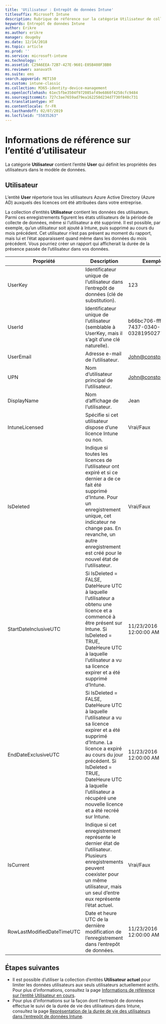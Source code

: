 ```yaml
---
title: 'Utilisateur : Entrepôt de données Intune'
titlesuffix: Microsoft Intune
description: Rubrique de référence sur la catégorie Utilisateur de collections d’entités dans l’API d’entrepôt de données Intune.
keywords: Entrepôt de données Intune
author: Erikre
ms.author: erikre
manager: dougeby
ms.date: 12/14/2018
ms.topic: article
ms.prod: ''
ms.service: microsoft-intune
ms.technology: ''
ms.assetid: C29A6EEA-72B7-427E-9601-E05B408F3BB0
ms.reviewer: aanavath
ms.suite: ems
search.appverid: MET150
ms.custom: intune-classic
ms.collection: M365-identity-device-management
ms.openlocfilehash: 61ec5fbe3504f972085af49e6860f4258cfc9484
ms.sourcegitcommit: 727c3ae7659ad79ea162250d234d7730f840c731
ms.translationtype: HT
ms.contentlocale: fr-FR
ms.lasthandoff: 02/07/2019
ms.locfileid: "55835263"
---
```

# <a name="reference-for-user-entity"></a>Informations de référence sur l’entité d’utilisateur

La catégorie **Utilisateur** contient l’entité **User** qui définit les propriétés des utilisateurs dans le modèle de données.

## <a name="user"></a>Utilisateur

L’entité **User** répertorie tous les utilisateurs Azure Active Directory (Azure AD) auxquels des licences ont été attribuées dans votre entreprise.

La collection d’entités **Utilisateur** contient les données des utilisateurs. Parmi ces enregistrements figurent les états utilisateurs de la période de collecte de données, même si l’utilisateur a été supprimé. Il est possible, par exemple, qu’un utilisateur soit ajouté à Intune, puis supprimé au cours du mois précédent. Cet utilisateur n’est pas présent au moment du rapport, mais lui et l’état apparaissent quand même dans les données du mois précédent. Vous pourriez créer un rapport qui afficherait la durée de la présence passée de l’utilisateur dans vos données.

| Propriété  | Description | Exemple |
|---------|------------|--------|
| UserKey |Identificateur unique de l’utilisateur dans l’entrepôt de données (clé de substitution). |123 |
| UserId |Identificateur unique de l’utilisateur (semblable à UserKey, mais il s’agit d’une clé naturelle). |b66bc706-ffff-7437-0340-032819502773 |
| UserEmail |Adresse e-mail de l’utilisateur. |John@constoso.com |
| UPN | Nom d’utilisateur principal de l’utilisateur. | John@constoso.com |
| DisplayName |Nom d’affichage de l’utilisateur. |Jean |
| IntuneLicensed |Spécifie si cet utilisateur dispose d’une licence Intune ou non. |Vrai/Faux |
| IsDeleted | Indique si toutes les licences de l’utilisateur ont expiré et si ce dernier a de ce fait été supprimé d’Intune. Pour un enregistrement unique, cet indicateur ne change pas. En revanche, un autre enregistrement est créé pour le nouvel état de l’utilisateur. |Vrai/Faux |
| StartDateInclusiveUTC |Si IsDeleted = FALSE, DateHeure UTC à laquelle l’utilisateur a obtenu une licence et a commencé à être présent sur Intune. Si IsDeleted = TRUE, DateHeure UTC à laquelle l’utilisateur a vu sa licence expirer et a été supprimé d’Intune. |11/23/2016 12:00:00 AM |
| EndDateExclusiveUTC |Si IsDeleted = FALSE, DateHeure UTC à laquelle l’utilisateur a vu sa licence expirer et a été supprimé d’Intune. La licence a expiré au cours du jour précédent. Si IsDeleted = TRUE, DateHeure UTC à laquelle l’utilisateur a récupéré une nouvelle licence et a été recréé sur Intune.  |11/23/2016 12:00:00 AM |
| IsCurrent |Indique si cet enregistrement représente le dernier état de l’utilisateur. Plusieurs enregistrements peuvent coexister pour un même utilisateur, mais un seul d’entre eux représente l’état actuel.  |Vrai/Faux |
| RowLastModifiedDateTimeUTC |Date et heure UTC de la dernière modification de l’enregistrement dans l’entrepôt de données.  |11/23/2016 12:00:00 AM |

## <a name="next-steps"></a>Étapes suivantes
 - Il est possible d’utiliser la collection d’entités **Utilisateur actuel** pour limiter les données utilisateurs aux seuls utilisateurs actuellement actifs. Pour plus d’informations, consultez la page [Informations de référence sur l’entité Utilisateur en cours](reports-ref-current-user.md).
 - Pour plus d’informations sur la façon dont l’entrepôt de données effectue le suivi de la durée de vie des utilisateurs dans Intune, consultez la page [Représentation de la durée de vie des utilisateurs dans l’entrepôt de données Intune](reports-ref-user-timeline.md).
